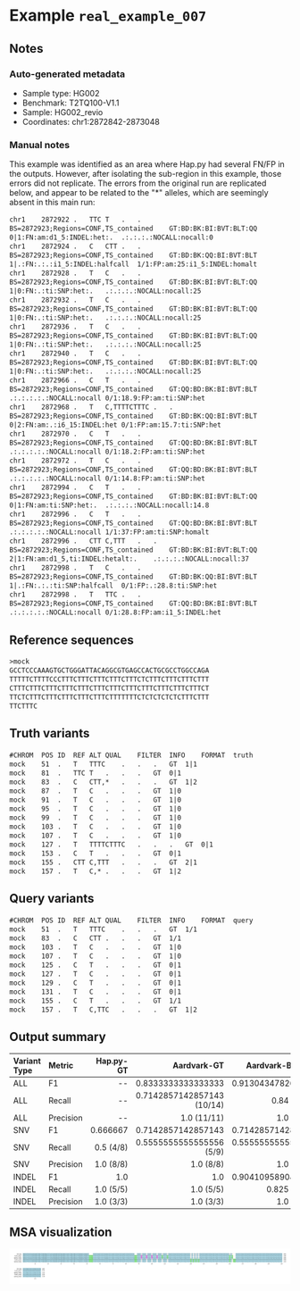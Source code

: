 # Example `real_example_007`
## Notes
### Auto-generated metadata
* Sample type: HG002
* Benchmark: T2TQ100-V1.1
* Sample: HG002_revio
* Coordinates: chr1:2872842-2873048

### Manual notes
This example was identified as an area where Hap.py had several FN/FP in the outputs.
However, after isolating the sub-region in this example, those errors did not replicate.
The errors from the original run are replicated below, and appear to be related to the "*" alleles, which are seemingly absent in this main run:
```
chr1	2872922	.	TTC	T	.	.	BS=2872923;Regions=CONF,TS_contained	GT:BD:BK:BI:BVT:BLT:QQ	0|1:FN:am:d1_5:INDEL:het:.	.:.:.:.:NOCALL:nocall:0
chr1	2872924	.	C	CTT	.	.	BS=2872923;Regions=CONF,TS_contained	GT:BD:BK:QQ:BI:BVT:BLT	1|.:FN:.:.:i1_5:INDEL:halfcall	1/1:FP:am:25:i1_5:INDEL:homalt
chr1	2872928	.	T	C	.	.	BS=2872923;Regions=CONF,TS_contained	GT:BD:BK:BI:BVT:BLT:QQ	1|0:FN:.:ti:SNP:het:.	.:.:.:.:NOCALL:nocall:25
chr1	2872932	.	T	C	.	.	BS=2872923;Regions=CONF,TS_contained	GT:BD:BK:BI:BVT:BLT:QQ	1|0:FN:.:ti:SNP:het:.	.:.:.:.:NOCALL:nocall:25
chr1	2872936	.	T	C	.	.	BS=2872923;Regions=CONF,TS_contained	GT:BD:BK:BI:BVT:BLT:QQ	1|0:FN:.:ti:SNP:het:.	.:.:.:.:NOCALL:nocall:25
chr1	2872940	.	T	C	.	.	BS=2872923;Regions=CONF,TS_contained	GT:BD:BK:BI:BVT:BLT:QQ	1|0:FN:.:ti:SNP:het:.	.:.:.:.:NOCALL:nocall:25
chr1	2872966	.	C	T	.	.	BS=2872923;Regions=CONF,TS_contained	GT:QQ:BD:BK:BI:BVT:BLT	.:.:.:.:.:NOCALL:nocall	0/1:18.9:FP:am:ti:SNP:het
chr1	2872968	.	T	C,TTTTCTTTC	.	.	BS=2872923;Regions=CONF,TS_contained	GT:BD:BK:QQ:BI:BVT:BLT	0|2:FN:am:.:i6_15:INDEL:het	0/1:FP:am:15.7:ti:SNP:het
chr1	2872970	.	C	T	.	.	BS=2872923;Regions=CONF,TS_contained	GT:QQ:BD:BK:BI:BVT:BLT	.:.:.:.:.:NOCALL:nocall	0/1:18.2:FP:am:ti:SNP:het
chr1	2872972	.	T	C	.	.	BS=2872923;Regions=CONF,TS_contained	GT:QQ:BD:BK:BI:BVT:BLT	.:.:.:.:.:NOCALL:nocall	0/1:14.8:FP:am:ti:SNP:het
chr1	2872994	.	C	T	.	.	BS=2872923;Regions=CONF,TS_contained	GT:BD:BK:BI:BVT:BLT:QQ	0|1:FN:am:ti:SNP:het:.	.:.:.:.:NOCALL:nocall:14.8
chr1	2872996	.	C	T	.	.	BS=2872923;Regions=CONF,TS_contained	GT:QQ:BD:BK:BI:BVT:BLT	.:.:.:.:.:NOCALL:nocall	1/1:37:FP:am:ti:SNP:homalt
chr1	2872996	.	CTT	C,TTT	.	.	BS=2872923;Regions=CONF,TS_contained	GT:BD:BK:BI:BVT:BLT:QQ	2|1:FN:am:d1_5,ti:INDEL:hetalt:.	.:.:.:.:NOCALL:nocall:37
chr1	2872998	.	T	C	.	.	BS=2872923;Regions=CONF,TS_contained	GT:BD:BK:QQ:BI:BVT:BLT	1|.:FN:.:.:ti:SNP:halfcall	0/1:FP:.:28.8:ti:SNP:het
chr1	2872998	.	T	TTC	.	.	BS=2872923;Regions=CONF,TS_contained	GT:QQ:BD:BK:BI:BVT:BLT	.:.:.:.:.:NOCALL:nocall	0/1:28.8:FP:am:i1_5:INDEL:het
```

## Reference sequences
```
>mock
GCCTCCCAAAGTGCTGGGATTACAGGCGTGAGCCACTGCGCCTGGCCAGA
TTTTTCTTTTCCCTTTCTTTCTTTCTTTCTTTCTCTTTCTTTCTTTCTTT
CTTTCTTTCTTTCTTTCTTTCTTTCTTTCTTTCTTTCTTTCTTTCTTTCT
TTCTCTTTCTTTCTTTCTTTCTTTCTTTTTTTCTCTCTCTCTCTTTCTTT
TTCTTTC
```
## Truth variants
```
#CHROM	POS	ID	REF	ALT	QUAL	FILTER	INFO	FORMAT	truth
mock	51	.	T	TTTC	.	.	.	GT	1|1
mock	81	.	TTC	T	.	.	.	GT	0|1
mock	83	.	C	CTT,*	.	.	.	GT	1|2
mock	87	.	T	C	.	.	.	GT	1|0
mock	91	.	T	C	.	.	.	GT	1|0
mock	95	.	T	C	.	.	.	GT	1|0
mock	99	.	T	C	.	.	.	GT	1|0
mock	103	.	T	C	.	.	.	GT	1|0
mock	107	.	T	C	.	.	.	GT	1|0
mock	127	.	T	TTTTCTTTC	.	.	.	GT	0|1
mock	153	.	C	T	.	.	.	GT	0|1
mock	155	.	CTT	C,TTT	.	.	.	GT	2|1
mock	157	.	T	C,*	.	.	.	GT	1|2
```
## Query variants
```
#CHROM	POS	ID	REF	ALT	QUAL	FILTER	INFO	FORMAT	query
mock	51	.	T	TTTC	.	.	.	GT	1/1
mock	83	.	C	CTT	.	.	.	GT	1/1
mock	103	.	T	C	.	.	.	GT	1|0
mock	107	.	T	C	.	.	.	GT	1|0
mock	125	.	C	T	.	.	.	GT	0|1
mock	127	.	T	C	.	.	.	GT	0|1
mock	129	.	C	T	.	.	.	GT	0|1
mock	131	.	T	C	.	.	.	GT	0|1
mock	155	.	C	T	.	.	.	GT	1/1
mock	157	.	T	C,TTC	.	.	.	GT	1|2
```
## Output summary
Variant Type | Metric | Hap.py-GT | Aardvark-GT | Aardvark-Basepair
:-- | :-- | --: | --: | --:
ALL | F1 | -- | 0.8333333333333333 | 0.9130434782608696
ALL | Recall | -- | 0.7142857142857143 (10/14) | 0.84 (42/50)
ALL | Precision | -- | 1.0 (11/11) | 1.0 (42/42)
SNV | F1 | 0.666667 | 0.7142857142857143 | 0.7142857142857143
SNV | Recall | 0.5 (4/8) | 0.5555555555555556 (5/9) | 0.5555555555555556 (10/18)
SNV | Precision | 1.0 (8/8) | 1.0 (8/8) | 1.0 (18/18)
INDEL | F1 | 1.0 | 1.0 | 0.9041095890410958
INDEL | Recall | 1.0 (5/5) | 1.0 (5/5) | 0.825 (33/40)
INDEL | Precision | 1.0 (3/3) | 1.0 (3/3) | 1.0 (24/24)
## MSA visualization
![](./msa_viz/msa.png)
